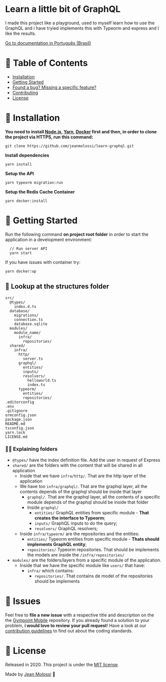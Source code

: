 # Learn a little bit of GraphQL

I made this project like a playground, used to myself learn how to use the GraphQL and i have tryied implements this with Typeorm and express and I like the results.

[Go to documentation in Português (Brasil)](./README-PT.md)

# :pushpin: Table of Contents

- [Installation](#construction_worker-installation)
- [Getting Started](#runner-getting-started)
- [Found a bug? Missing a specific feature?](#bug-issues)
- [Contributing](#tada-contributing)
- [License](#closed_book-license)

# :construction_worker: Installation

**You need to install [Node.js](https://nodejs.org/en/download/), [Yarn](https://yarnpkg.com/), [Docker](https://docs.docker.com/get-docker/) first and then, in order to clone the project via HTTPS, run this command:**

`git clone https://github.com/jeanmolossi/learn-graphql.git`

**Install dependencies**

`yarn install`

**Setup the API**

`yarn typeorm migration:run`

**Setup the Redis Cache Container**

`yarn docker:install`

# :runner: Getting Started

Run the following command **on project root folder** in order to start the application in a development environment:

```
  // Run server API
  yarn start
```

If you have issues with container try:

`yarn docker:up`

## :open_file_folder: Lookup at the structures folder

```
src/
  @types/
    index.d.ts
  database/
    migrations/
    connection.ts
    database.sqlite
  modules/
    module_name/
      infra/
        repositories/
  shared/
    infra/
      http/
        server.ts
      graphql/
        entities/
        inputs/
        resolvers/
          helloworld.ts
          index.ts
      typeorm/
        entities/
        repositories/
.editorconfig
.env
.gitignore
ormconfig.json
package.json
README.md
tsconfig.json
yarn.lock
LICENSE.md
```

### :man_teacher: Explaining folders

- `@types/` have the index definition file. Add the user in request of Express
- `shared/` are the folders with the content that will be shared in all application
  - Inside that we have `infra/http/`. That are the http layer of the application
  - We have too `infra/graphql/`. That are the graphql layer, all the contents depends of the graphql should be inside that layer
    - `graphql/`. That are the graphql layer, all the contents of a specific module depends of the graphql should be inside that folder
    - Inside `graphql/`
      - `entities/` GraphQL entities from specific module - **That creates the interface to Typeorm**;
      - `inputs/` GraphQL inputs to do the query;
      - `resolvers/` GraphQL resolvers;
  - Inside `infra/typeorm/` are the repositories and the entities:
    - `entities/` Typeorm entities from specific module - **Thats should implements GraphQL entity**;
    - `repositories/` Typeorm repositories. That should be implements the models are inside the `/infra/repositories/`
- `modules/` are the folders/layers from a specific module of the application.
  - Inside that we have the specific module like `users/` that have:
    - `infra/` which contains:
      - `repositories/`. That contains de model of the repositories should be implements

# :bug: Issues

Feel free to **file a new issue** with a respective title and description on the the [Gympoint Mobile](https://github.com/jeanmolossi/learn-graphql/issues) repository. If you already found a solution to your problem, **i would love to review your pull request**! Have a look at our [contribution guidelines](https://github.com/jeanmolossi/learn-graphql/blob/master/CONTRIBUTING.md) to find out about the coding standards.

# :closed_book: License

Released in 2020.
This project is under the [MIT license](https://github.com/jeanmolossi/learn-graphql/master/LICENSE).

Made by [Jean Molossi](https://github.com/jeanmolossi) 🚀
